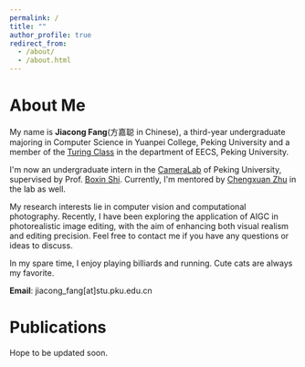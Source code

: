 ```yaml
---
permalink: /
title: ""
author_profile: true
redirect_from: 
  - /about/
  - /about.html
---
```

# About Me
My name is **Jiacong Fang**(方嘉聪 in Chinese), a third-year undergraduate majoring in Computer Science in Yuanpei College, Peking University and  a member of the [Turing Class](https://cfcs.pku.edu.cn/english/research/turing_program/introduction1/index.htm) in the department of EECS, Peking University.

I'm now an undergraduate intern in the [CameraLab](https://camera.pku.edu.cn) of Peking University, supervised by Prof. [Boxin Shi](https://ci.idm.pku.edu.cn). Currently, I'm mentored by [Chengxuan Zhu](https://freebutuselesssoul.github.io) in the lab as well.

My research interests lie in computer vision and computational photography. Recently, I have been exploring the application of AIGC in photorealistic image editing, with the aim of enhancing both visual realism and editing precision. Feel free to contact me if you have any questions or ideas to discuss.

In my spare time, I enjoy playing billiards and running. Cute cats are always my favorite.

**Email**: jiacong_fang[at]stu.pku.edu.cn

# Publications
Hope to be updated soon.

